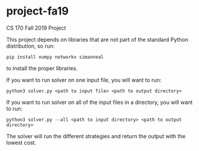 # project-fa19
CS 170 Fall 2019 Project

This project depends on libraries that are not part of the standard Python distribution, so run:

```
pip install numpy networkx simanneal
```
to install the proper libraries.

If you want to run solver on one input file, you will want to run:

```
python3 solver.py <path to input file> <path to output directory>
```

If you want to run solver on all of the input files in a directory, you will want to run:
```
python3 solver.py --all <path to input directory> <path to output directory>
```

The solver will run the different strategies and return the output with the lowest cost.
